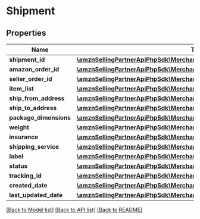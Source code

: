# Shipment

## Properties
Name | Type | Description | Notes
------------ | ------------- | ------------- | -------------
**shipment_id** | [**\amznSellingPartnerApiPhpSdk\MerchantFulfillmentV0\Model\ShipmentId**](ShipmentId.md) |  | 
**amazon_order_id** | [**\amznSellingPartnerApiPhpSdk\MerchantFulfillmentV0\Model\AmazonOrderId**](AmazonOrderId.md) |  | 
**seller_order_id** | [**\amznSellingPartnerApiPhpSdk\MerchantFulfillmentV0\Model\SellerOrderId**](SellerOrderId.md) |  | [optional] 
**item_list** | [**\amznSellingPartnerApiPhpSdk\MerchantFulfillmentV0\Model\ItemList**](ItemList.md) |  | 
**ship_from_address** | [**\amznSellingPartnerApiPhpSdk\MerchantFulfillmentV0\Model\Address**](Address.md) |  | 
**ship_to_address** | [**\amznSellingPartnerApiPhpSdk\MerchantFulfillmentV0\Model\Address**](Address.md) |  | 
**package_dimensions** | [**\amznSellingPartnerApiPhpSdk\MerchantFulfillmentV0\Model\PackageDimensions**](PackageDimensions.md) |  | 
**weight** | [**\amznSellingPartnerApiPhpSdk\MerchantFulfillmentV0\Model\Weight**](Weight.md) |  | 
**insurance** | [**\amznSellingPartnerApiPhpSdk\MerchantFulfillmentV0\Model\CurrencyAmount**](CurrencyAmount.md) |  | 
**shipping_service** | [**\amznSellingPartnerApiPhpSdk\MerchantFulfillmentV0\Model\ShippingService**](ShippingService.md) |  | 
**label** | [**\amznSellingPartnerApiPhpSdk\MerchantFulfillmentV0\Model\Label**](Label.md) |  | 
**status** | [**\amznSellingPartnerApiPhpSdk\MerchantFulfillmentV0\Model\ShipmentStatus**](ShipmentStatus.md) |  | 
**tracking_id** | [**\amznSellingPartnerApiPhpSdk\MerchantFulfillmentV0\Model\TrackingId**](TrackingId.md) |  | [optional] 
**created_date** | [**\amznSellingPartnerApiPhpSdk\MerchantFulfillmentV0\Model\Timestamp**](Timestamp.md) |  | 
**last_updated_date** | [**\amznSellingPartnerApiPhpSdk\MerchantFulfillmentV0\Model\Timestamp**](Timestamp.md) |  | [optional] 

[[Back to Model list]](../../README.md#documentation-for-models) [[Back to API list]](../../README.md#documentation-for-api-endpoints) [[Back to README]](../../README.md)

